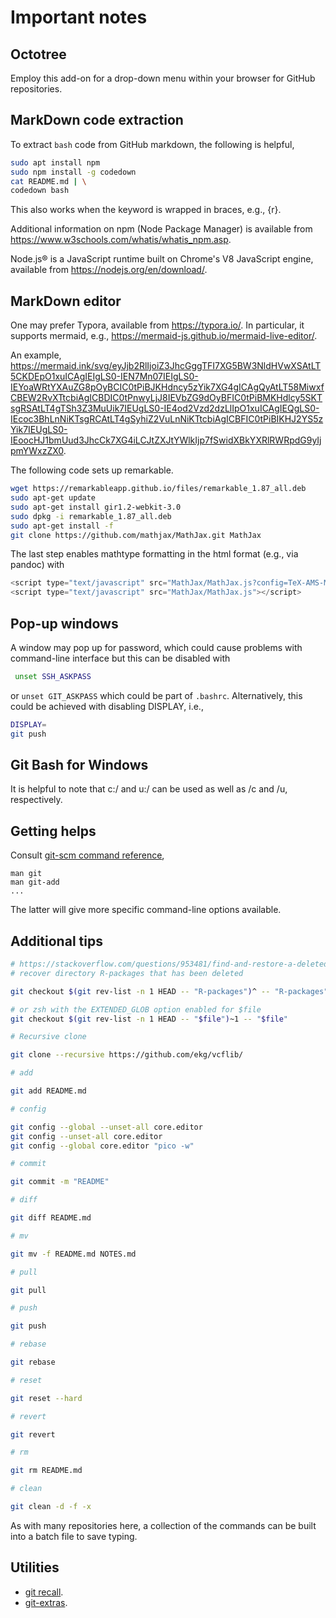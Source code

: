 # Important notes

## Octotree

Employ this add-on for a drop-down menu within your browser for GitHub repositories.

## MarkDown code extraction

To extract `bash` code from GitHub markdown, the following is helpful,

```bash
sudo apt install npm
sudo npm install -g codedown
cat README.md | \
codedown bash
```
This also works when the keyword is wrapped in braces, e.g., {r}.

Additional information on npm (Node Package Manager) is available from https://www.w3schools.com/whatis/whatis_npm.asp.

Node.js® is a JavaScript runtime built on Chrome's V8 JavaScript engine, available from https://nodejs.org/en/download/.

## MarkDown editor

One may prefer Typora, available from https://typora.io/. In particular, it supports mermaid, e.g., https://mermaid-js.github.io/mermaid-live-editor/.

An example, https://mermaid.ink/svg/eyJjb2RlIjoiZ3JhcGggTFI7XG5BW3NldHVwXSAtLT5CKDEpO1xuICAgIEIgLS0-IEN7Mn07IEIgLS0-IEYoaWRtYXAuZG8pOyBCIC0tPiBJKHdncy5zYik7XG4gICAgQyAtLT58MiwxfCBEW2RvXTtcbiAgICBDIC0tPnwyLjJ8IEVbZG9dOyBFIC0tPiBMKHdlcy5SKTsgRSAtLT4gTSh3Z3MuUik7IEUgLS0-IE4od2Vzd2dzLlIpO1xuICAgIEQgLS0-IEcoc3BhLnNiKTsgRCAtLT4gSyhiZ2VuLnNiKTtcbiAgICBFIC0tPiBIKHJ2YS5zYik7IEUgLS0-IEoocHJ1bmUud3JhcCk7XG4iLCJtZXJtYWlkIjp7fSwidXBkYXRlRWRpdG9yIjpmYWxzZX0.

The following code sets up remarkable.
```bash
wget https://remarkableapp.github.io/files/remarkable_1.87_all.deb
sudo apt-get update
sudo apt-get install gir1.2-webkit-3.0
sudo dpkg -i remarkable_1.87_all.deb
sudo apt-get install -f
git clone https://github.com/mathjax/MathJax.git MathJax
```
The last step enables mathtype formatting in the html format (e.g., via pandoc) with
```js
<script type="text/javascript" src="MathJax/MathJax.js?config=TeX-AMS-MML_HTMLorMML"></script>
<script type="text/javascript" src="MathJax/MathJax.js"></script>
```

## Pop-up windows

A window may pop up for password, which could cause problems with command-line interface but this can be disabled with
```bash
 unset SSH_ASKPASS
```
or `unset GIT_ASKPASS` which could be part of `.bashrc`. Alternatively, this could be achieved with disabling DISPLAY, i.e.,
```bash
DISPLAY=
git push
```

## Git Bash for Windows

It is helpful to note that c:/ and u:/ can be used as well as /c and /u, respectively.

## Getting helps

Consult [git-scm command reference](https://git-scm.com/docs/),

```
man git
man git-add
...
```
The latter will give more specific command-line options available.

## Additional tips

```bash
# https://stackoverflow.com/questions/953481/find-and-restore-a-deleted-file-in-a-git-repository
# recover directory R-packages that has been deleted

git checkout $(git rev-list -n 1 HEAD -- "R-packages")^ -- "R-packages"

# or zsh with the EXTENDED_GLOB option enabled for $file
git checkout $(git rev-list -n 1 HEAD -- "$file")~1 -- "$file"

# Recursive clone

git clone --recursive https://github.com/ekg/vcflib/

# add

git add README.md

# config

git config --global --unset-all core.editor
git config --unset-all core.editor
git config --global core.editor "pico -w"

# commit

git commit -m "README"

# diff

git diff README.md

# mv

git mv -f README.md NOTES.md

# pull

git pull

# push

git push

# rebase

git rebase

# reset

git reset --hard

# revert

git revert

# rm

git rm README.md

# clean

git clean -d -f -x

```
As with many repositories here, a collection of the commands can be built into a batch file to save typing.

## Utilities

* [git recall](https://github.com/Fakerr/git-recall.git).
* [git-extras](https://github.com/tj/git-extras).
